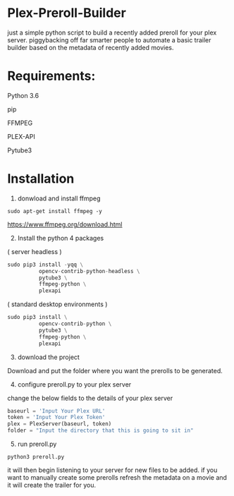 # Plex-Preroll-Builder
just a simple python script to build a recently added preroll for your plex server. piggybacking off far smarter people to automate a basic trailer builder based on the metadata of recently added movies.

# Requirements:
Python 3.6

pip

FFMPEG

PLEX-API

Pytube3


# Installation
1. donwload and install ffmpeg

``` ( ubuntu / debian based )
sudo apt-get install ffmpeg -y
``` 

https://www.ffmpeg.org/download.html

2. Install the python 4 packages 

( server headless )
```python
sudo pip3 install -yqq \
          opencv-contrib-python-headless \
          pytube3 \
          ffmpeg-python \
          plexapi
```
( standard desktop environments ) 
```python
sudo pip3 install \
          opencv-contrib-python \
          pytube3 \
          ffmpeg-python \
          plexapi
```

3. download the project

Download and put the folder where you want the prerolls to be generated.

4. configure preroll.py to your plex server

change the below fields to the details of your plex server

```python
baseurl = 'Input Your Plex URL'
token = 'Input Your Plex Token'
plex = PlexServer(baseurl, token)
folder = "Input the directory that this is going to sit in"
```

5. run preroll.py
```
python3 preroll.py
```

it will then begin listening to your server for new files to be added. if you want to manually create some prerolls refresh the metadata on a movie and it will create the trailer for you.
